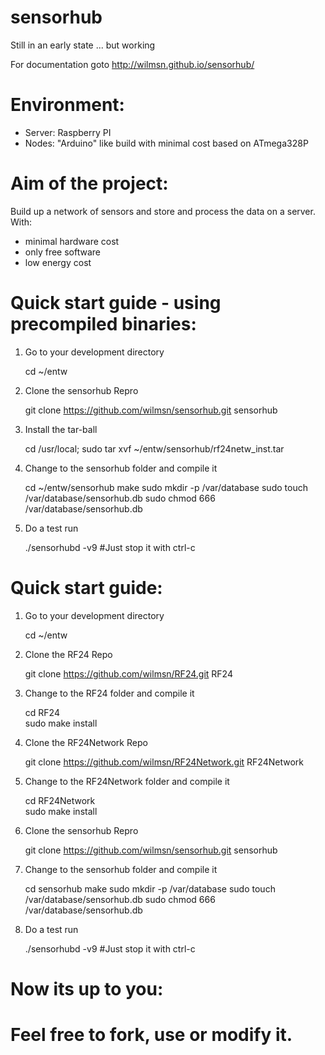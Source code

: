 sensorhub
=========

Still in an early state ... but working

For documentation goto http://wilmsn.github.io/sensorhub/

Environment:
============
- Server: Raspberry PI
- Nodes: "Arduino" like build with minimal cost based on ATmega328P 

Aim of the project:
===================
Build up a network of sensors and store and process the data on a server.
With:
- minimal hardware cost
- only free software
- low energy cost
 
Quick start guide - using precompiled binaries:
===============================================
1. Go to your development directory

   cd ~/entw

2. Clone the sensorhub Repro

   git clone https://github.com/wilmsn/sensorhub.git sensorhub

3. Install the tar-ball
   
   cd /usr/local; sudo tar xvf ~/entw/sensorhub/rf24netw_inst.tar

4. Change to the sensorhub folder and compile it

   cd ~/entw/sensorhub
   make
   sudo mkdir -p /var/database
   sudo touch  /var/database/sensorhub.db
   sudo chmod 666  /var/database/sensorhub.db

5. Do a test run

   ./sensorhubd -v9  #Just stop it with ctrl-c

Quick start guide:
=================
1. Go to your development directory

   cd ~/entw

2.  Clone the RF24 Repo  

    git clone https://github.com/wilmsn/RF24.git RF24  

3.  Change to the RF24 folder and compile it    

    cd RF24  
    sudo make install

4. Clone the RF24Network Repo  

    git clone https://github.com/wilmsn/RF24Network.git RF24Network  

5. Change to the RF24Network folder and compile it  

    cd RF24Network  
    sudo make install

6. Clone the sensorhub Repro

   git clone https://github.com/wilmsn/sensorhub.git sensorhub
   
7. Change to the sensorhub folder and compile it  
   
   cd sensorhub
   make
   sudo mkdir -p /var/database
   sudo touch  /var/database/sensorhub.db
   sudo chmod 666  /var/database/sensorhub.db

8. Do a test run
 
   ./sensorhubd -v9  #Just stop it with ctrl-c

Now its up to you:
==================
Feel free to fork, use or modify it.
=======
